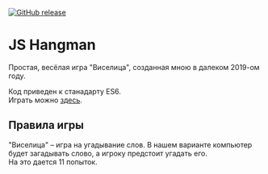 [![GitHub release](https://img.shields.io/github/v/release/axelbunt/js-hangman?style=for-the-badge)](https://github.com/axelbunt/js-hangman/releases)

# JS Hangman

Простая, весёлая игра "Виселица", созданная мною в далеком 2019-ом году.

Код приведен к станадарту ES6.  
Играть можно [здесь](https://axelbunt.github.io/js-hangman/hangman.html).

## Правила игры

"Виселица" – игра на угадывание слов. В нашем варианте компьютер будет загадывать слово, а игроку предстоит угадать его.  
На это дается 11 попыток.
